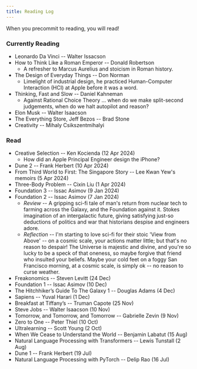 ```yaml
---
title: Reading Log
---
```

When you precommit to reading, you will read!
### Currently Reading
- Leonardo Da Vinci -- Walter Issacson
- How to Think Like a Roman Emperor -- Donald Robertson
	-  A refresher to Marcus Aurelius and stoicism in Roman history.
- The Design of Everyday Things -- Don Norman
	- Limelight of industrial design, he practiced Human-Computer Interaction (HCI) at Apple before it was a word.
- Thinking, Fast and Slow -- Daniel Kahneman
	- Against Rational Choice Theory ... when do we make split-second judgements, when do we halt autopilot and reason?
- Elon Musk -- Walter Isaacson
- The Everything Store, Jeff Bezos -- Brad Stone
- Creativity -- Mihaly Csikszentmihalyi
### Read
- Creative Selection -- Ken Kocienda (12 Apr 2024)
	-   How did an Apple Principal Engineer design the iPhone?
- Dune 2 -- Frank Herbert (10 Apr 2024)
- From Third World to First: The Singapore Story -- Lee Kwan Yew's memoirs (5 Apr 2024)
- Three-Body Problem -- Cixin Liu (1 Apr 2024)
- Foundation 3 -- Issac Asimov (9 Jan 2024)
- Foundation 2 -- Issac Asimov (7 Jan 2024)
	- *Review* -- A gripping sci-fi tale of man's return from nuclear tech to farming across the Galaxy, and the Foundation against it. Stokes imagination of an intergalactic future, giving satisfying just-so deductions of politics and war that historians despise and engineers adore.
	- *Reflection* -- I'm starting to love sci-fi for their stoic 'View from Above' -- on a cosmic scale, your actions matter little; but that's no reason to despair! The Universe is majestic and divine, and you're so lucky to be a speck of that oneness, so maybe forgive that friend who insulted your beliefs. Maybe your cold feet on a foggy San Francisco morning, at a cosmic scale, is simply ok -- no reason to curse weather.
- Freakonomics -- Steven Levitt (24 Dec)
- Foundation 1 -- Issac Asimov (10 Dec)
- The Hitchhiker’s Guide To The Galaxy 1 -- Douglas Adams (4 Dec)
- Sapiens -- Yuval Harari (1 Dec)
- Breakfast at Tiffany’s -- Truman Capote (25 Nov)
- Steve Jobs -- Walter Isaacson (10 Nov)
- Tomorrow, and Tomorrow, and Tomorrow -- Gabrielle Zevin (9 Nov)
- Zero to One -- Peter Thiel (10 Oct)
- Ultralearning -- Scott Young (2 Oct)
- When We Cease to Understand the World -- Benjamin Labatut (15 Aug)
- Natural Language Processing with Transformers -- Lewis Tunstall (2 Aug)
- Dune 1 -- Frank Herbert (19 Jul)
- Natural Language Processing with PyTorch --  Delip Rao (16 Jul)